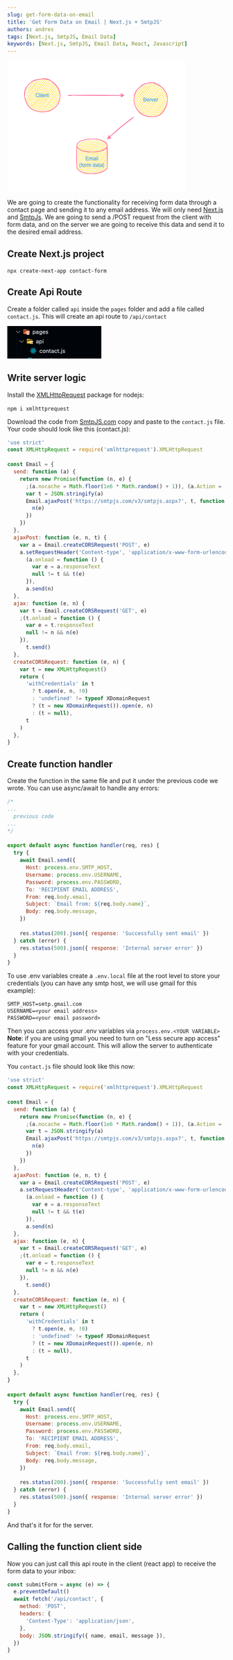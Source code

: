 ```yaml
---
slug: get-form-data-on-email
title: 'Get Form Data on Email | Next.js + SmtpJS'
authors: andres
tags: [Next.js, SmtpJS, Email Data]
keywords: [Next.js, SmtpJS, Email Data, React, Javascript]
---
```


![contact logic](./contact-f.png)

<!-- truncate  -->

We are going to create the functionality for receiving form data through a contact page and sending it to any email address. We will only need [Next.js](https://nextjs.org/) and [SmtpJs](https://smtpjs.com/). We are going to send a /POST request from the client with form data, and on the server we are going to receive this data and send it to the desired email address.

## Create Next.js project

`npx create-next-app contact-form`

## Create Api Route

Create a folder called `api` inside the `pages` folder and add a file called `contact.js`. This will create an api route to `/api/contact`

![contact form](./contact-folder.png)

## Write server logic

Install the [XMLHttpRequest](https://github.com/driverdan/node-XMLHttpRequest) package for nodejs:

`npm i xmlhttprequest`

Download the code from [SmtpJS.com](https://smtpjs.com/) copy and paste to the `contact.js` file. Your code should look like this (contact.js):

```javascript title="contact.js"
'use strict'
const XMLHttpRequest = require('xmlhttprequest').XMLHttpRequest

const Email = {
  send: function (a) {
    return new Promise(function (n, e) {
      ;(a.nocache = Math.floor(1e6 * Math.random() + 1)), (a.Action = 'Send')
      var t = JSON.stringify(a)
      Email.ajaxPost('https://smtpjs.com/v3/smtpjs.aspx?', t, function (e) {
        n(e)
      })
    })
  },
  ajaxPost: function (e, n, t) {
    var a = Email.createCORSRequest('POST', e)
    a.setRequestHeader('Content-type', 'application/x-www-form-urlencoded'),
      (a.onload = function () {
        var e = a.responseText
        null != t && t(e)
      }),
      a.send(n)
  },
  ajax: function (e, n) {
    var t = Email.createCORSRequest('GET', e)
    ;(t.onload = function () {
      var e = t.responseText
      null != n && n(e)
    }),
      t.send()
  },
  createCORSRequest: function (e, n) {
    var t = new XMLHttpRequest()
    return (
      'withCredentials' in t
        ? t.open(e, n, !0)
        : 'undefined' != typeof XDomainRequest
        ? (t = new XDomainRequest()).open(e, n)
        : (t = null),
      t
    )
  },
}
```

## Create function handler

Create the function in the same file and put it under the previous code we wrote. You can use async/await to handle any errors:

```javascript title="contact.js"
/* 
...
  previous code 
...
*/

export default async function handler(req, res) {
  try {
    await Email.send({
      Host: process.env.SMTP_HOST,
      Username: process.env.USERNAME,
      Password: process.env.PASSWORD,
      To: 'RECIPIENT EMAIL ADDRESS',
      From: req.body.email,
      Subject: `Email from: ${req.body.name}`,
      Body: req.body.message,
    })

    res.status(200).json({ response: 'Successfully sent email' })
  } catch (error) {
    res.status(500).json({ response: 'Internal server error' })
  }
}
```

To use .env variables create a `.env.local` file at the root level to store your credentials (you can have any smtp host, we will use gmail for this example):

```env
SMTP_HOST=smtp.gmail.com
USERNAME=<your email address>
PASSWORD=<your email password>
```

Then you can access your .env variables via `process.env.<YOUR VARIABLE>`  
**Note**: if you are using gmail you need to turn on "Less secure app access" feature for your gmail account. This will allow the server to authenticate with your credentials.

You `contact.js` file should look like this now:

```javascript title="contact.js"
'use strict'
const XMLHttpRequest = require('xmlhttprequest').XMLHttpRequest

const Email = {
  send: function (a) {
    return new Promise(function (n, e) {
      ;(a.nocache = Math.floor(1e6 * Math.random() + 1)), (a.Action = 'Send')
      var t = JSON.stringify(a)
      Email.ajaxPost('https://smtpjs.com/v3/smtpjs.aspx?', t, function (e) {
        n(e)
      })
    })
  },
  ajaxPost: function (e, n, t) {
    var a = Email.createCORSRequest('POST', e)
    a.setRequestHeader('Content-type', 'application/x-www-form-urlencoded'),
      (a.onload = function () {
        var e = a.responseText
        null != t && t(e)
      }),
      a.send(n)
  },
  ajax: function (e, n) {
    var t = Email.createCORSRequest('GET', e)
    ;(t.onload = function () {
      var e = t.responseText
      null != n && n(e)
    }),
      t.send()
  },
  createCORSRequest: function (e, n) {
    var t = new XMLHttpRequest()
    return (
      'withCredentials' in t
        ? t.open(e, n, !0)
        : 'undefined' != typeof XDomainRequest
        ? (t = new XDomainRequest()).open(e, n)
        : (t = null),
      t
    )
  },
}

export default async function handler(req, res) {
  try {
    await Email.send({
      Host: process.env.SMTP_HOST,
      Username: process.env.USERNAME,
      Password: process.env.PASSWORD,
      To: 'RECIPIENT EMAIL ADDRESS',
      From: req.body.email,
      Subject: `Email from: ${req.body.name}`,
      Body: req.body.message,
    })

    res.status(200).json({ response: 'Successfully sent email' })
  } catch (error) {
    res.status(500).json({ response: 'Internal server error' })
  }
}
```

And that's it for for the server.

## Calling the function client side

Now you can just call this api route in the client (react app) to receive the form data to your inbox:

```jsx
const submitForm = async (e) => {
  e.preventDefault()
  await fetch('/api/contact', {
    method: 'POST',
    headers: {
      'Content-Type': 'application/json',
    },
    body: JSON.stringify({ name, email, message }),
  })
}
```
